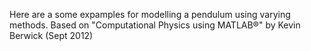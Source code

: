 Here are a some expamples for modelling a pendulum using varying methods.
Based on "Computational Physics using MATLAB®" by Kevin Berwick (Sept 2012)

